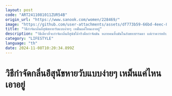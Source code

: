 ```yaml
---
layout: post
code: "ART2411081011ZUR54B"
origin_url: "https://www.sanook.com/women/228469/"
image: "https://github.com/user-attachments/assets/df773b59-66bd-4eec-8422-1de614ccb7fc"
title: "วิธีกำจัดกลิ่นอึสุนัขหายวับแบบง่ายๆ เหม็นแค่ไหนเอาอยู่"
description: "วิธีเดียวที่จะกำจัดกลิ่นอึสุนัขได้จริงคือกำจัดมัน หลายคนทิ้งมันในถังขยะธรรมดา แต่เราควรหยิบอึสุนัขด้วยถุงพลาสติก"
category: "LIFESTYLE"
language: "th"
date: 2024-11-08T10:20:34.899Z
---
```


# วิธีกำจัดกลิ่นอึสุนัขหายวับแบบง่ายๆ เหม็นแค่ไหนเอาอยู่